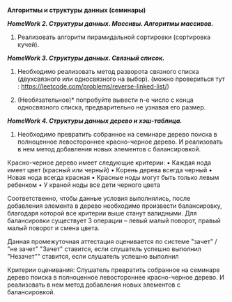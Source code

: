 **Алгоритмы и структуры данных (семинары)**

***HomeWork 2. Структуры данных. Массивы. Алгоритмы массивов.***

1. Реализовать алгоритм пирамидальной сортировки (сортировка кучей).


***HomeWork 3. Структуры данных. Связный список.***
1. Необходимо реализовать метод разворота связного списка (двухсвязного или односвязного на выбор).
(можно провериться тут : https://leetcode.com/problems/reverse-linked-list/)

2. (Необязательное)* попробуйте вывести n-е число с конца односвязного списка, предварительно не узнавая его размер.


***HomeWork 4. Структуры данных дерево и хэш-таблица.***

1. Необходимо превратить собранное на семинаре дерево поиска в полноценное левостороннее красно-черное дерево. И реализовать в нем метод добавления новых элементов с балансировкой.

Красно-черное дерево имеет следующие критерии:
• Каждая нода имеет цвет (красный или черный)
• Корень дерева всегда черный
• Новая нода всегда красная
• Красные ноды могут быть только левым ребенком
• У краной ноды все дети черного цвета

Соответственно, чтобы данные условия выполнялись, после добавления элемента в дерево необходимо произвести балансировку, благодаря которой все критерии выше станут валидными. Для балансировки существует 3 операции – левый малый поворот, правый малый поворот и смена цвета.

Данная промежуточная аттестация оценивается по системе "зачет" / "не зачет"
"Зачет" ставится, если слушатель успешно выполнил
"Незачет"" ставится, если слушатель успешно выполнил

Критерии оценивания:
Слушатель превратить собранное на семинаре дерево поиска в полноценное левостороннее красно-черное дерево. И реализовать в нем метод добавления новых элементов с балансировкой.
